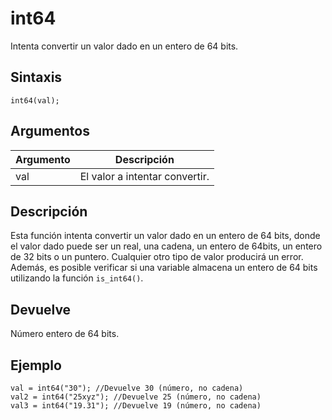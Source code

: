 # int64

Intenta convertir un valor dado en un entero de 64 bits.

## Sintaxis

  
```gml  
int64(val);  
```  

## Argumentos

Argumento|Descripción|  
---|---|  
val|El valor a intentar convertir.|  

## Descripción

Esta función intenta convertir un valor dado en un entero de 64 bits, donde el valor dado puede ser un real, una cadena, un entero de 64bits, un entero de 32 bits o un puntero. Cualquier otro tipo de valor producirá un error. Además, es posible verificar si una variable almacena un entero de 64 bits utilizando la función `is_int64()`.

## Devuelve

Número entero de 64 bits.

## Ejemplo

  
```gml  
val = int64("30"); //Devuelve 30 (número, no cadena)  
val2 = int64("25xyz"); //Devuelve 25 (número, no cadena)  
val3 = int64("19.31"); //Devuelve 19 (número, no cadena)  
```